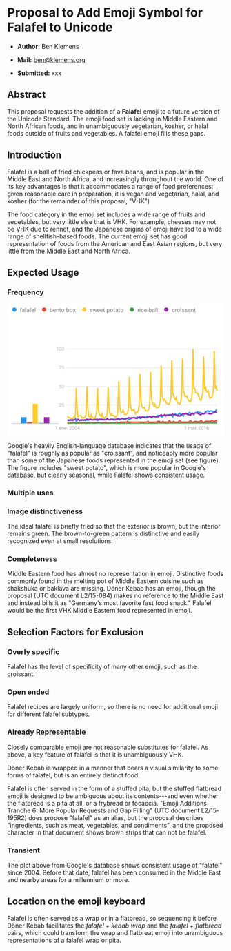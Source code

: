 Proposal to Add Emoji Symbol for **Falafel** to Unicode 
====================================================================

-   **Author:** Ben Klemens

-   **Mail:** ben@klemens.org

-   **Submitted:** xxx

Abstract
------------

This proposal requests the addition of a **Falafel** emoji to a future version of the
Unicode Standard.  The emoji food set is lacking in Middle Eastern and North African
foods, and in unambiguously vegetarian, kosher, or halal foods outside of fruits and
vegetables. A falafel emoji fills these gaps.


Introduction
------------

Falafel is a ball of fried chickpeas or fava beans, and is popular in the Middle East
and North Africa, and increasingly throughout the world.  One of its key advantages is
that it accommodates a range of food preferences: given reasonable care in preparation,
it is vegan and vegetarian, halal, and kosher (for the remainder of this proposal, "VHK")

The food category in the emoji set includes a wide range of fruits and vegetables, but
very little else that is VHK. For example, cheeses may not be VHK due to rennet, and the
Japanese origins of emoji have led to a wide range of shellfish-based foods. The current emoji set
has good representation of foods from the American and East Asian regions, but
very little from the Middle East and North Africa.

Expected Usage
------------

### Frequency

!["Falafel" is as common as "croissant" in Google's database](trends.png)

Google's heavily English-language database indicates that the usage of "falafel" is roughly as popular as "croissant", and noticeably more popular than some of the Japanese foods represented in the emoji set (see figure). 
The figure includes "sweet potato", which is more popular in Google's database, but clearly seasonal, while Falafel shows consistent usage.

### Multiple uses



### Image distinctiveness
The ideal falafel is briefly fried so that the exterior is brown, but the interior remains green. The brown-to-green pattern is distinctive and easily recognized even at small resolutions.

### Completeness
Middle Eastern food has almost no representation in emoji. Distinctive foods commonly found in the melting pot of Middle Eastern cuisine such as shakshuka or baklava are missing.
Döner Kebab has an emoji, though the proposal (UTC document L2/15-084) makes no reference to the Middle East and instead bills it as "Germany's most favorite fast food snack."
Falafel would be the first VHK Middle Eastern food represented in emoji.

Selection Factors for Exclusion
------------

### Overly specific

Falafel has the level of specificity of many other emoji, such as the croissant.

### Open ended

Falafel recipes are largely uniform, so there is no need for additional emoji for different falafel subtypes.

### Already Representable

Closely comparable emoji are not reasonable substitutes for falafel. As above, a key feature of falafel is that it is unambiguously VHK.

Döner Kebab is wrapped in a manner that bears a visual similarity to some forms of falafel, but is an entirely distinct food.

Falafel is often served in the form of a stuffed pita, but the stuffed flatbread
emoji is designed to be ambiguous about its contents---and even whether the flatbread is a
pita at all, or a frybread or focaccia. "Emoji Additions Tranche 6: More
Popular Requests and Gap Filling" (UTC document L2/15­195R2) does propose "falafel" as an alias,
but the proposal describes "ingredients, such as meat, vegetables, and condiments",
and the proposed character in that document shows brown strips that can not be falafel.

### Transient

The plot above from Google's database shows consistent usage of "falafel" since 2004. Before
that date, falafel has been consumed in the Middle East and nearby areas for a millennium
or more.


Location on the emoji keyboard
------------

Falafel is often served as a wrap or in a flatbread, so sequencing it before Döner Kebab
facilitates the *falafel + kebab wrap* and the *falafel + flatbread* pairs, which could
transform the wrap and flatbreat emoji into unambiguous representations of a falafel wrap
or pita.
